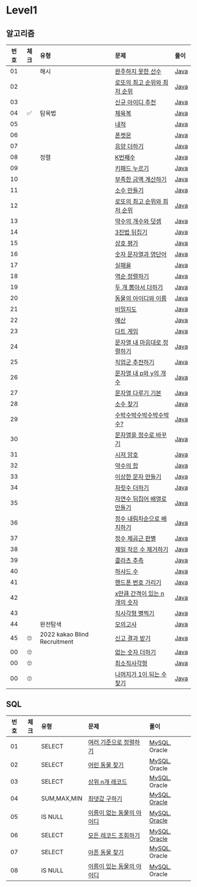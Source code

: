 
# Level1

## 알고리즘

| 번호 | 체크 | 유형 | 문제 | 풀이 |
| :-: | :-: | :-- | :-- | :-- |
| 01 |                    | 해시                         | [완주하지 못한 선수](https://programmers.co.kr/learn/courses/30/lessons/77484)           | [Java](./solution/완주하지_못한_선수/Solution.java) |
| 02 |                    |                              | [로또의 최고 순위와 최저 순위](https://programmers.co.kr/learn/courses/30/lessons/77484) | [Java](./solution/로또의_최고_순위와_최저_순위/Solution.java) |
| 03 |                    |                              | [신규 아이디 추천](https://programmers.co.kr/learn/courses/30/lessons/72410)             | [Java](./solution/신규_아이디_추천/Solution.java) |
| 04 | :white_check_mark: | 탐욕법                       | [체육복](https://programmers.co.kr/learn/courses/30/lessons/42862)                       | [Java](./solution/체육복/Solution.java) |
| 05 |                    |                              | [내적](https://programmers.co.kr/learn/courses/30/lessons/70128)                         | [Java](./solution/내적/Solution.java) |
| 06 |                    |                              | [폰켓몬](https://programmers.co.kr/learn/courses/30/lessons/1845)                        | [Java](./solution/폰켓몬/Solution.java) |
| 07 |                    |                              | [음양 더하기](https://programmers.co.kr/learn/courses/30/lessons/76501)                  | [Java](./solution/음양_더하기/Solution.java) |
| 08 |                    | 정렬                         | [K번째수](https://programmers.co.kr/learn/courses/30/lessons/42748)                      | [Java](./solution/K번째수/Solution.java) |
| 09 |                    |                              | [키패드 누르기](https://programmers.co.kr/learn/courses/30/lessons/67256)                | [Java](./solution/키패드_누르기/Solution.java) |
| 10 |                    |                              | [부족한 금액 계산하기](https://programmers.co.kr/learn/courses/30/lessons/82612)         | [Java](./solution/부족한_금액_계산하기/Solution.java) |
| 11 |                    |                              | [소수 만들기](https://programmers.co.kr/learn/courses/30/lessons/12977)                  | [Java](./solution/소수_만들기/Solution.java) |
| 12 |                    |                              | [로또의 최고 순위와 최저 순위](https://programmers.co.kr/learn/courses/30/lessons/77484) | [Java](./solution/로또의_최고_순위와_최저_순위/Solution.java) |
| 13 |                    |                              | [약수의 개수와 덧셈](https://programmers.co.kr/learn/courses/30/lessons/77884)           | [Java](./solution/약수의_개수와_덧셈/Solution.java) |
| 14 |                    |                              | [3진법 뒤집기](https://programmers.co.kr/learn/courses/30/lessons/68935)                 | [Java](./solution/삼진법_뒤집기/Solution.java) |
| 15 |                    |                              | [상호 평가](https://programmers.co.kr/learn/courses/30/lessons/83201)                    | [Java](./solution/상호_평가/Solution.java) |
| 16 |                    |                              | [숫자 문자열과 영단어](https://programmers.co.kr/learn/courses/30/lessons/81301)         | [Java](./solution/숫자_문자열과_영단어/Solution.java) |
| 17 |                    |                              | [실패율](https://programmers.co.kr/learn/courses/30/lessons/42889)                       | [Java](./solution/실패율/Solution.java) |
| 18 |                    |                              | [역순 정렬하기](https://programmers.co.kr/learn/courses/30/lessons/59035)                | [Java](./solution/역순_정렬하기/Solution.java) |
| 19 |                    |                              | [두 개 뽑아서 더하기](https://programmers.co.kr/learn/courses/30/lessons/68644)          | [Java](./solution/두_개_뽑아서_더하기/Solution.java) |
| 20 |                    |                              | [동물의 아이디와 이름](https://programmers.co.kr/learn/courses/30/lessons/59403)         | [Java](./solution/동물의_아이디와_이름/Solution.java) |
| 21 |                    |                              | [비밀지도](https://programmers.co.kr/learn/courses/30/lessons/17681)                     | [Java](./solution/비밀지도/Solution.java) |
| 22 |                    |                              | [예산](https://programmers.co.kr/learn/courses/30/lessons/12982)                         | [Java](./solution/예산/Solution.java) |
| 23 |                    |                              | [다트 게임](https://programmers.co.kr/learn/courses/30/lessons/17682)                    | [Java](./solution/다트_게임/Solution.java) |
| 24 |                    |                              | [문자열 내 마음대로 정렬하기](https://programmers.co.kr/learn/courses/30/lessons/12915)  | [Java](./solution/문자열_내_마음대로_정렬하기/Solution.java) |
| 25 |                    |                              | [직업군 추천하기](https://programmers.co.kr/learn/courses/30/lessons/84325)              | [Java](./solution/직업군_추천하기/Solution.java) |
| 26 |                    |                              | [문자열 내 p와 y의 개수](https://programmers.co.kr/learn/courses/30/lessons/12916)       | [Java](./solution/문자열_내_p와_y의_개수/Solution.java) |
| 27 |                    |                              | [문자열 다루기 기본](https://programmers.co.kr/learn/courses/30/lessons/12918)           | [Java](./solution/문자열_다루기_기본/Solution.java) |
| 28 |                    |                              | [소수 찾기](https://programmers.co.kr/learn/courses/30/lessons/12921)                    | [Java](./solution/소수_찾기/Solution.java) |
| 29 |                    |                              | [수박수박수박수박수박수?](https://programmers.co.kr/learn/courses/30/lessons/12922)      | [Java](./solution/수박수박수박수박수/Solution.java) |
| 30 |                    |                              | [문자열을 정수로 바꾸기](https://programmers.co.kr/learn/courses/30/lessons/12925)       | [Java](./solution/문자열을_정수로_바꾸기/Solution.java) |
| 31 |                    |                              | [시저 암호](https://programmers.co.kr/learn/courses/30/lessons/12926)                    | [Java](./solution/시저_암호/Solution.java) |
| 32 |                    |                              | [약수의 합](https://programmers.co.kr/learn/courses/30/lessons/12928)                    | [Java](./solution/약수의_합/Solution.java) |
| 33 |                    |                              | [이상한 문자 만들기](https://programmers.co.kr/learn/courses/30/lessons/12930)           | [Java](./solution/이상한_문자_만들기/Solution.java) |
| 34 |                    |                              | [자릿수 더하기](https://programmers.co.kr/learn/courses/30/lessons/12931)                | [Java](./solution/자릿수_더하기/Solution.java) |
| 35 |                    |                              | [자연수 뒤집어 배열로 만들기](https://programmers.co.kr/learn/courses/30/lessons/12932)  | [Java](./solution/자연수_뒤집어_배열로_만들기/Solution.java) |
| 36 |                    |                              | [정수 내림차순으로 배치하기](https://programmers.co.kr/learn/courses/30/lessons/12933)   | [Java](./solution/정수_내림차순으로_배치하기/Solution.java) |
| 37 |                    |                              | [정수 제곱근 판별](https://programmers.co.kr/learn/courses/30/lessons/12934)             | [Java](./solution/정수_제곱근_판별/Solution.java) |
| 38 |                    |                              | [제일 작은 수 제거하기](https://programmers.co.kr/learn/courses/30/lessons/12935)        | [Java](./solution/제일_작은_수_제거하기/Solution.java) |
| 39 |                    |                              | [콜라츠 추측](https://programmers.co.kr/learn/courses/30/lessons/12943)                  | [Java](./solution/콜라츠_추측/Solution.java) |
| 40 |                    |                              | [하샤드 수](https://programmers.co.kr/learn/courses/30/lessons/12947)                    | [Java](./solution/하샤드_수/Solution.java) |
| 41 |                    |                              | [핸드폰 번호 가리기](https://programmers.co.kr/learn/courses/30/lessons/12948)           | [Java](./solution/핸드폰_번호_가리기/Solution.java) |
| 42 |                    |                              | [x만큼 간격이 있는 n개의 숫자](https://programmers.co.kr/learn/courses/30/lessons/12954) | [Java](./solution/x만큼_간격이_있는_n개의_숫자/Solution.java) |
| 43 |                    |                              | [직사각형 별찍기](https://programmers.co.kr/learn/courses/30/lessons/12969)              | [Java](./solution/직사각형_별찍기/Solution.java) |
| 44 |                    | 완전탐색                     | [모의고사](https://programmers.co.kr/learn/courses/30/lessons/42840)                     | [Java](./solution/모의고사/Solution.java) |
| 45 | :roll_eyes:        | 2022 kakao Blind Recruitment | [신고 결과 받기](https://programmers.co.kr/learn/courses/30/lessons/92334)               | [Java](./solution/신고_결과_받기/Solution.java) |
| 00 | :roll_eyes:        |                              | [없는 숫자 더하기](https://programmers.co.kr/learn/courses/30/lessons/86051)             | [Java](./solution/없는_숫자_더하기/Solution.java) |
| 00 | :roll_eyes:        |                              | [최소직사각형](https://programmers.co.kr/learn/courses/30/lessons/86491)                 | [Java](./solution/최소직사각형/Solution.java) |
| 00 | :roll_eyes:        |                              | [나머지가 1이 되는 수 찾기](https://programmers.co.kr/learn/courses/30/lessons/87389)    | [Java](./solution/나머지가_1이_되는_수_찾기/Solution.java) |

## SQL

| 번호 | 체크 | 유형 | 문제 | 풀이 |
| :-: | :-: | :-- | :-- | :-- |
| 01 |                    | SELECT      | [여러 기준으로 정렬하기](https://programmers.co.kr/learn/courses/30/lessons/59404)    | [MySQL](./solution/여러_기준으로_정렬하기/Solution_mysql.sql), Oracle |
| 02 |                    | SELECT      | [어린 동물 찾기](https://programmers.co.kr/learn/courses/30/lessons/59037)            | [MySQL](./solution/어린_동물_찾기/Solution_mysql.sql), Oracle |
| 03 |                    | SELECT      | [상위 n개 레코드](https://programmers.co.kr/learn/courses/30/lessons/59405)           | [MySQL](./solution/상위_n개_레코드/Solution_mysql.sql), Oracle |
| 04 |                    | SUM,MAX,MIN | [최댓값 구하기](https://programmers.co.kr/learn/courses/30/lessons/59415)             | [MySQL](./solution/최댓값_구하기/Solution_mysql.sql), [Oracle](./solution/최댓값_구하기/Solution_oracle.sql) |
| 05 |                    | IS NULL     | [이름이 없는 동물의 아이디](https://programmers.co.kr/learn/courses/30/lessons/59039) | [MySQL](./solution/이름이_없는_동물의_아이디/Solution_mysql.sql), [Oracle](./solution/이름이_없는_동물의_아이디/Solution_oracle.sql) |
| 06 |                    | SELECT      | [모든 레코드 조회하기](https://programmers.co.kr/learn/courses/30/lessons/59034)      | [MySQL](./solution/모든_레코드_조회하기/Solution_mysql.sql), [Oracle](./solution/모든_레코드_조회하기/Solution_mysql.sql) |
| 07 |                    | SELECT      | [아픈 동물 찾기](https://programmers.co.kr/learn/courses/30/lessons/59036)            | [MySQL](./solution/아픈_동물_찾기/Solution_mysql.sql), Oracle |
| 08 |                    | IS NULL     | [이름이 있는 동물의 아이디](https://programmers.co.kr/learn/courses/30/lessons/59407) | [MySQL](./solution/이름이_있는_동물의_아이디/Solution_mysql.sql), Oracle |
